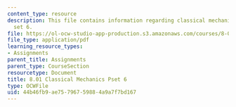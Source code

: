 ```yaml
---
content_type: resource
description: This file contains information regarding classical mechanics problem
  set 6.
file: https://ol-ocw-studio-app-production.s3.amazonaws.com/courses/8-01sc-classical-mechanics-fall-2016/44b46fb9ae75796759884a9a7f7bd167_MIT8_01F16_pset6.pdf
file_type: application/pdf
learning_resource_types:
- Assignments
parent_title: Assignments
parent_type: CourseSection
resourcetype: Document
title: 8.01 Classical Mechanics Pset 6
type: OCWFile
uid: 44b46fb9-ae75-7967-5988-4a9a7f7bd167
---
```

